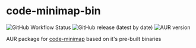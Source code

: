 # code-minimap-bin

![GitHub Workflow Status](https://img.shields.io/github/workflow/status/official-human/code-minimap-bin/CI?label=CI&style=flat-square) ![GitHub release (latest by date)](https://img.shields.io/github/v/release/wfxr/code-minimap?style=flat-square) ![AUR version](https://img.shields.io/aur/version/code-minimap-bin?style=flat-square)

AUR package for [code-minimap](https://github.com/wfxr/code-minimap 'code-minimap') based on it's pre-built binaries
